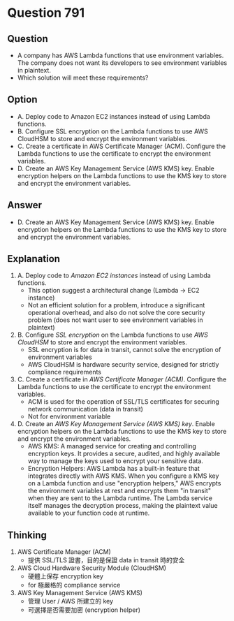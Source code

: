 # Question 791
## Question
* A company has AWS Lambda functions that use environment variables. The company does not want its developers to see environment variables in plaintext.
* Which solution will meet these requirements?

## Option
* A. Deploy code to Amazon EC2 instances instead of using Lambda functions.
* B. Configure SSL encryption on the Lambda functions to use AWS CloudHSM to store and encrypt the environment variables.
* C. Create a certificate in AWS Certificate Manager (ACM). Configure the Lambda functions to use the certificate to encrypt the environment variables.
* D. Create an AWS Key Management Service (AWS KMS) key. Enable encryption helpers on the Lambda functions to use the KMS key to store and encrypt the environment variables.

## Answer
* D. Create an AWS Key Management Service (AWS KMS) key. Enable encryption helpers on the Lambda functions to use the KMS key to store and encrypt the environment variables.

## Explanation
1. A. Deploy code to *Amazon EC2 instances* instead of using Lambda functions.
   * This option suggest a architectural change (Lambda -> EC2 instance)
   * Not an efficient solution for a problem, introduce a significant operational overhead, and also do not solve the core security problem (does not want user to see environment variables in plaintext)
2. B. Configure *SSL encryption* on the Lambda functions to use *AWS CloudHSM* to store and encrypt the environment variables.
   * SSL encryption is for data in transit, cannot solve the encryption of environment variables
   * AWS CloudHSM is hardware security service, designed for strictly compliance requirements
3. C. Create a certificate in *AWS Certificate Manager (ACM)*. Configure the Lambda functions to use the certificate to encrypt the environment variables.
   * ACM is used for the operation of SSL/TLS certificates for securing network communication (data in transit)
   * Not for environment variable
4. D. Create an *AWS Key Management Service (AWS KMS) key*. Enable encryption helpers on the Lambda functions to use the KMS key to store and encrypt the environment variables.
   * AWS KMS: A managed service for creating and controlling encryption keys. It provides a secure, audited, and highly available way to manage the keys used to encrypt your sensitive data.
   * Encryption Helpers: AWS Lambda has a built-in feature that integrates directly with AWS KMS. When you configure a KMS key on a Lambda function and use "encryption helpers," AWS encrypts the environment variables at rest and encrypts them "in transit" when they are sent to the Lambda runtime. The Lambda service itself manages the decryption process, making the plaintext value available to your function code at runtime.

## Thinking
1. AWS Certificate Manager (ACM)
   * 提供 SSL/TLS 證書，目的是保證 data in transit 時的安全
2. AWS Cloud Hardware Security Module (CloudHSM)
   * 硬體上保存 encryption key 
   * for 極嚴格的 compliance service
3. AWS Key Management Service (AWS KMS) 
   * 管理 User / AWS 所建立的 key
   * 可選擇是否需要加密 (encryption helper) 